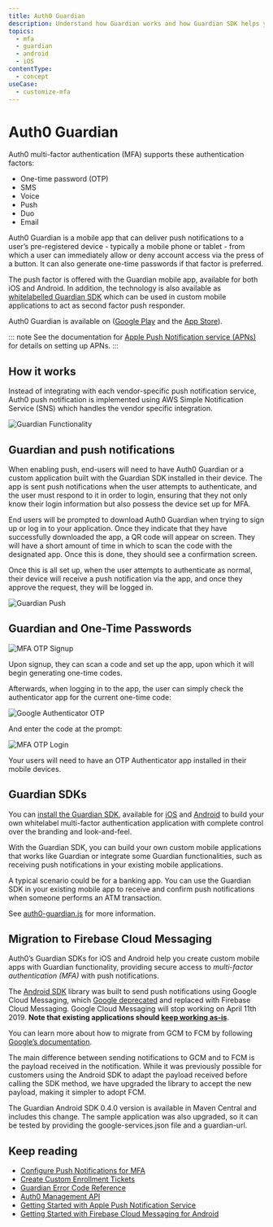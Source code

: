 ```yaml
---
title: Auth0 Guardian
description: Understand how Guardian works and how Guardian SDK helps you build your own authenticator and Guardian-like applications.
topics:
  - mfa
  - guardian
  - android
  - iOS
contentType:
  - concept
useCase:
  - customize-mfa
---
```

# Auth0 Guardian

Auth0 multi-factor authentication (MFA) supports these authentication factors:

* One-time password (OTP)
* SMS
* Voice
* Push
* Duo
* Email

Auth0 Guardian is a mobile app that can deliver push notifications to a user’s pre-registered device - typically a mobile phone or tablet - from which a user can immediately allow or deny account access via the press of a button. It can also generate one-time passwords if that factor is preferred.

The push factor is offered with the Guardian mobile app, available for both iOS and Android. In addition, the technology is also available as [whitelabelled Guardian SDK](https://auth0.com/blog/announcing-guardian-whitelabel-sdk) which can be used in custom mobile applications to act as second factor push responder. 

Auth0 Guardian is available on ([Google Play](https://play.google.com/store/apps/details?id=com.auth0.guardian) and the [App Store](https://itunes.apple.com/us/app/auth0-guardian/id1093447833?mt=8)).

::: note
See the documentation for [Apple Push Notification service (APNs)](https://developer.apple.com/library/archive/documentation/NetworkingInternet/Conceptual/RemoteNotificationsPG/APNSOverview.html) for details on setting up APNs. 
:::

## How it works

Instead of integrating with each vendor-specific push notification service, Auth0 push notification is implemented using AWS Simple Notification Service (SNS) which handles the vendor specific integration. 

![Guardian Functionality](/media/articles/mfa/guardian-functionality.png)

## Guardian and push notifications

When enabling push, end-users will need to have Auth0 Guardian or a custom application built with the Guardian SDK installed in their device. The app is sent push notifications when the user attempts to authenticate, and the user must respond to it in order to login, ensuring that they not only know their login information but also possess the device set up for MFA.

End users will be prompted to download Auth0 Guardian when trying to sign up or log in to your application. Once they indicate that they have successfully downloaded the app, a QR code will appear on screen. They will have a short amount of time in which to scan the code with the designated app. Once this is done, they should see a confirmation screen.

Once this is all set up, when the user attempts to authenticate as normal, their device will receive a push notification via the app, and once they approve the request, they will be logged in.

<div class="phone-mockup"><img src="/media/articles/mfa/guardian-push.png" alt="Guardian Push"/></div>

## Guardian and One-Time Passwords

![MFA OTP Signup](/media/articles/mfa/mfa-otp-setup.png)

Upon signup, they can scan a code and set up the app, upon which it will begin generating one-time codes. 

Afterwards, when logging in to the app, the user can simply check the authenticator app for the current one-time code:

<div class="phone-mockup"><img src="/media/articles/mfa/google-auth-screenshot.png" alt="Google Authenticator OTP"/></div>

And enter the code at the prompt:

![MFA OTP Login](/media/articles/mfa/mfa-otp-login.png)

Your users will need to have an OTP Authenticator app installed in their mobile devices.

## Guardian SDKs

You can [install the Guardian SDK](/mfa/guides/guardian/install-guardian-sdk), available for [iOS](/mfa/guides/guardian/configure-guardian-ios) and [Android](/mfa/guides/guardian/configure-guardian-android) to build your own whitelabel multi-factor authentication application with complete control over the branding and look-and-feel.

With the Guardian SDK, you can build your own custom mobile applications that works like Guardian or integrate some Guardian functionalities, such as receiving push notifications in your existing mobile applications.

A typical scenario could be for a banking app. You can use the Guardian SDK in your existing mobile app to receive and confirm push notifications when someone performs an ATM transaction.

See [auth0-guardian.js](https://github.com/auth0/auth0-guardian.js) for more information.

## Migration to Firebase Cloud Messaging

Auth0’s Guardian SDKs for iOS and Android help you create custom mobile apps with Guardian functionality, providing secure access to <dfn data-key="multifactor-authentication">multi-factor authentication (MFA)</dfn> with push notifications. 

The [Android SDK](/mfa/guides/guardian/guardian-android-sdk) library was built to send push notifications using Google Cloud Messaging, which [Google deprecated](https://firebase.googleblog.com/2018/04/time-to-upgrade-from-gcm-to-fcm.html) and replaced with Firebase Cloud Messaging. Google Cloud Messaging will stop working on April 11th 2019. **Note that existing applications should [keep working as-is](https://aws.amazon.com/blogs/messaging-and-targeting/the-end-of-google-cloud-messaging-and-what-it-means-for-your-apps/)**.

You can learn more about how to migrate from GCM to FCM by following [Google’s documentation](https://developers.google.com/cloud-messaging/android/android-migrate-fcm).

The main difference between sending notifications to GCM and to FCM is the payload received in the notification. While it was previously possible for customers using the Android SDK to adapt the payload received before calling the SDK method, we have upgraded the library to accept the new payload, making it simpler to adopt FCM. 

The Guardian Android SDK 0.4.0 version is available in Maven Central and includes this change. The sample application was also upgraded, so it can be tested by providing the google-services.json file and a guardian-url. 

## Keep reading

* [Configure Push Notifications for MFA](/mfa/guides/configure-push)
* [Create Custom Enrollment Tickets](/mfa/guides/guardian/create-enrollment-ticket)
* [Guardian Error Code Reference](/mfa/references/guardian-error-code-reference)
* [Auth0 Management API](/api/management/v2)
* [Getting Started with Apple Push Notification Service](https://docs.aws.amazon.com/sns/latest/dg/mobile-push-apns.html)
* [Getting Started with Firebase Cloud Messaging for Android](https://docs.aws.amazon.com/sns/latest/dg/sns-mobile-application-as-subscriber.html)
